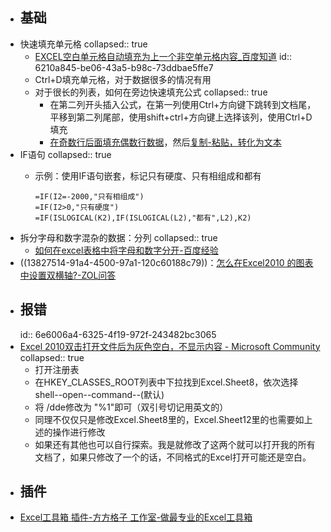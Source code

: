 - ## 基础
- 快速填充单元格
  collapsed:: true
	- [EXCEL空白单元格自动填充为上一个非空单元格内容_百度知道](http://zhidao.baidu.com/question/2052980308363849627?sharesource=weibo)
	  id:: 6210a845-be06-43a5-b98c-73ddbae5ffe7
	- Ctrl+D填充单元格，对于数据很多的情况有用
	- 对于很长的列表，如何在旁边快速填充公式
	  collapsed:: true
		- 在第二列开头插入公式，在第一列使用Ctrl+方向键下跳转到文档尾，平移到第二列尾部，使用shift+ctrl+方向键上选择该列，使用Ctrl+D填充
		- [在奇数行后面填充偶数行数据](https://zhidao.baidu.com/question/1303012932180756899.html)，然后[复制-粘贴，转化为文本](https://jingyan.baidu.com/article/c35dbcb01742fec917fcbc78.html)
- IF语句
  collapsed:: true
	- 示例：使用IF语句嵌套，标记只有硬度、只有相组成和都有
	  
	  ``` excel
	  =IF(I2=-2000,"只有相组成")
	  =IF(I2>0,"只有硬度")
	  =IF(ISLOGICAL(K2),IF(ISLOGICAL(L2),"都有",L2),K2)
	  ```
- 拆分字母和数字混杂的数据：分列
  collapsed:: true
	- [如何在excel表格中将字母和数字分开-百度经验](https://jingyan.baidu.com/article/6181c3e0ff37b2152ef153c9.html)
- ((13827514-91a4-4500-97a1-120c60188c79))：[怎么在Excel2010 的图表中设置双横轴?-ZOL问答](https://ask.zol.com.cn/x/6844061.html)
- ## 报错
  id:: 6e6006a4-6325-4f19-972f-243482bc3065
- [Excel 2010双击打开文件后为灰色空白，不显示内容 - Microsoft Community](https://answers.microsoft.com/zh-hans/msoffice/forum/all/excel/7fb0d2a0-aed6-4d89-b962-6d51bb53cda9?page=2)
  collapsed:: true
	- 打开注册表
	- 在HKEY_CLASSES_ROOT列表中下拉找到Excel.Sheet8，依次选择shell--open--command--(默认)
	- 将 /dde修改为 "%1"即可（双引号切记用英文的）
	- 同理不仅仅只是修改Excel.Sheet8里的，Excel.Sheet12里的也需要如上述的操作进行修改
	- 如果还有其他也可以自行探索。我是就修改了这两个就可以打开我的所有文档了，如果只修改了一个的话，不同格式的Excel打开可能还是空白。
- ## 插件
- [Excel工具箱 插件-方方格子 工作室-做最专业的Excel工具箱](http://ffcell.com/home/products.aspx)